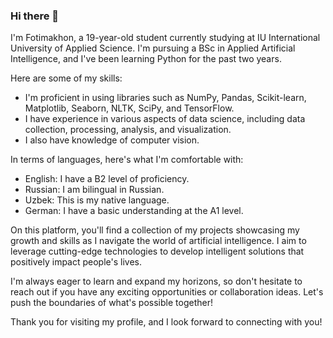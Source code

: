 ### Hi there 👋

I'm Fotimakhon, a 19-year-old student currently studying at IU International University of Applied Science. I'm pursuing a BSc in Applied Artificial Intelligence, and I've been learning Python for the past two years.

Here are some of my skills:
- I'm proficient in using libraries such as NumPy, Pandas, Scikit-learn, Matplotlib, Seaborn, NLTK, SciPy, and TensorFlow.
- I have experience in various aspects of data science, including data collection, processing, analysis, and visualization.
- I also have knowledge of computer vision.

In terms of languages, here's what I'm comfortable with:
- English: I have a B2 level of proficiency.
- Russian: I am bilingual in Russian.
- Uzbek: This is my native language.
- German: I have a basic understanding at the A1 level.

On this platform, you'll find a collection of my projects showcasing my growth and skills as I navigate the world of artificial intelligence. I aim to leverage cutting-edge technologies to develop intelligent solutions that positively impact people's lives.

I'm always eager to learn and expand my horizons, so don't hesitate to reach out if you have any exciting opportunities or collaboration ideas. Let's push the boundaries of what's possible together!

Thank you for visiting my profile, and I look forward to connecting with you!
